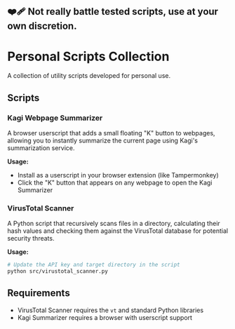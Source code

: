 ## ❤️‍🩹 Not really battle tested scripts, use at your own discretion. 

# Personal Scripts Collection

A collection of utility scripts developed for personal use.

## Scripts

### Kagi Webpage Summarizer
A browser userscript that adds a small floating "K" button to webpages, allowing you to instantly summarize the current page using Kagi's summarization service.

**Usage:**
- Install as a userscript in your browser extension (like Tampermonkey)
- Click the "K" button that appears on any webpage to open the Kagi Summarizer

### VirusTotal Scanner
A Python script that recursively scans files in a directory, calculating their hash values and checking them against the VirusTotal database for potential security threats.

**Usage:**
```bash
# Update the API key and target directory in the script
python src/virustotal_scanner.py
```

## Requirements

- VirusTotal Scanner requires the `vt` and standard Python libraries
- Kagi Summarizer requires a browser with userscript support